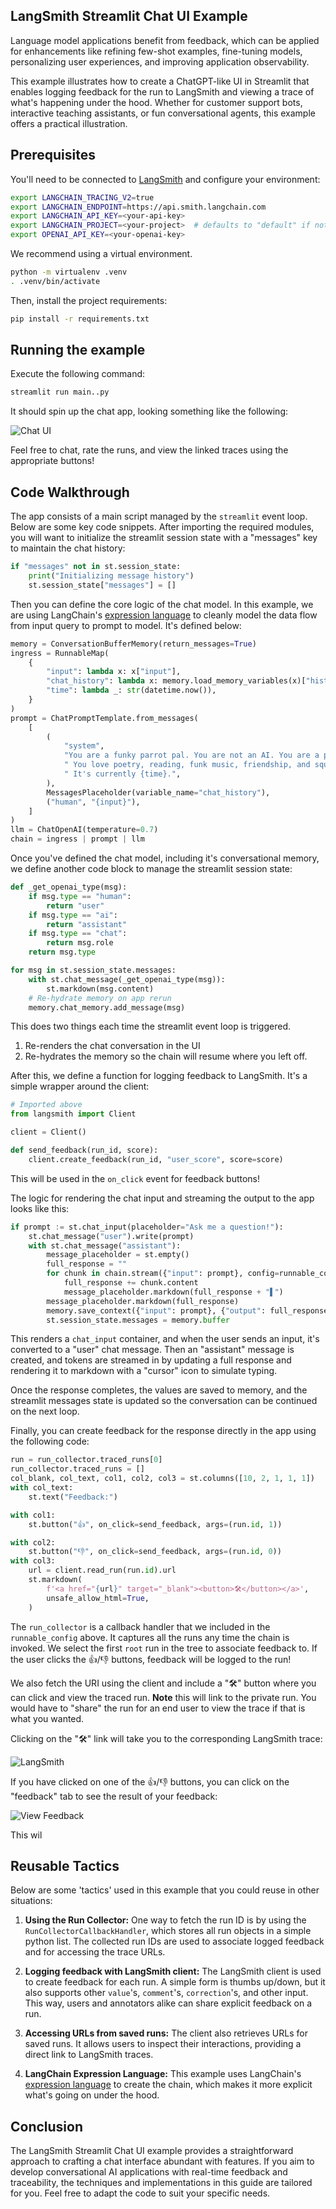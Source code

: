 ## LangSmith Streamlit Chat UI Example

Language model applications benefit from feedback, which can be applied for enhancements like refining few-shot examples, fine-tuning models, personalizing user experiences, and improving application observability.

This example illustrates how to create a ChatGPT-like UI in Streamlit that enables logging feedback for the run to LangSmith and viewing a trace of what's happening under the hood. Whether for customer support bots, interactive teaching assistants, or fun conversational agents, this example offers a practical illustration.

## Prerequisites

You'll need to be connected to [LangSmith](https://smith.langchain.com/) and configure your environment:

```bash
export LANGCHAIN_TRACING_V2=true
export LANGCHAIN_ENDPOINT=https://api.smith.langchain.com
export LANGCHAIN_API_KEY=<your-api-key>
export LANGCHAIN_PROJECT=<your-project>  # defaults to "default" if not specified
export OPENAI_API_KEY=<your-openai-key>
```

We recommend using a virtual environment.

```bash
python -m virtualenv .venv
. .venv/bin/activate
```

Then, install the project requirements:

```bash
pip install -r requirements.txt
```

## Running the example

Execute the following command:

```bash
streamlit run main..py
```

It should spin up the chat app, looking something like the following:

![Chat UI](img/chat_overview.png)

Feel free to chat, rate the runs, and view the linked traces using the appropriate buttons!

## Code Walkthrough

The app consists of a main script managed by the `streamlit` event loop. Below are some key code snippets. After importing the required modules, you will want to initialize the streamlit session state with a "messages" key to maintain the chat history:


```python
if "messages" not in st.session_state:
    print("Initializing message history")
    st.session_state["messages"] = []
```

Then you can define the core logic of the chat model. In this example, we are using LangChain's [expression language](https://python.langchain.com/docs/guides/expression_language/) to cleanly model the data flow from input query to prompt to model. It's defined below:

```python
memory = ConversationBufferMemory(return_messages=True)
ingress = RunnableMap(
    {
        "input": lambda x: x["input"],
        "chat_history": lambda x: memory.load_memory_variables(x)["history"],
        "time": lambda _: str(datetime.now()),
    }
)
prompt = ChatPromptTemplate.from_messages(
    [
        (
            "system",
            "You are a funky parrot pal. You are not an AI. You are a parrot."
            " You love poetry, reading, funk music, friendship, and squawking!"
            " It's currently {time}.",
        ),
        MessagesPlaceholder(variable_name="chat_history"),
        ("human", "{input}"),
    ]
)
llm = ChatOpenAI(temperature=0.7)
chain = ingress | prompt | llm
```

Once you've defined the chat model, including it's conversational memory, we define another code block to manage the streamlit session state:

```python
def _get_openai_type(msg):
    if msg.type == "human":
        return "user"
    if msg.type == "ai":
        return "assistant"
    if msg.type == "chat":
        return msg.role
    return msg.type

for msg in st.session_state.messages:
    with st.chat_message(_get_openai_type(msg)):
        st.markdown(msg.content)
    # Re-hydrate memory on app rerun
    memory.chat_memory.add_message(msg)

```

This does two things each time the streamlit event loop is triggered.
1. Re-renders the chat conversation in the UI 
2. Re-hydrates the memory so the chain will resume where you left off.

After this, we define a function for logging feedback to LangSmith. It's a simple wrapper around the client:

```python
# Imported above
from langsmith import Client

client = Client()

def send_feedback(run_id, score):
    client.create_feedback(run_id, "user_score", score=score)
```

This will be used in the `on_click` event for feedback buttons!

The logic for rendering the chat input and streaming the output to the app looks like this:

```python
if prompt := st.chat_input(placeholder="Ask me a question!"):
    st.chat_message("user").write(prompt)
    with st.chat_message("assistant"):
        message_placeholder = st.empty()
        full_response = ""
        for chunk in chain.stream({"input": prompt}, config=runnable_config):
            full_response += chunk.content
            message_placeholder.markdown(full_response + "▌")
        message_placeholder.markdown(full_response)
        memory.save_context({"input": prompt}, {"output": full_response})
        st.session_state.messages = memory.buffer
```

This renders a `chat_input` container, and when the user sends an input, it's converted to a "user" chat message. Then an "assistant" message is created, and tokens are streamed in by updating a full response and rendering it to markdown with a "cursor" icon to simulate typing.

Once the response completes, the values are saved to memory, and the streamlit messages state is updated so the conversation can be continued on the next loop.

Finally, you can create feedback for the response directly in the app using the following code:

```python
run = run_collector.traced_runs[0]
run_collector.traced_runs = []
col_blank, col_text, col1, col2, col3 = st.columns([10, 2, 1, 1, 1])
with col_text:
    st.text("Feedback:")

with col1:
    st.button("👍", on_click=send_feedback, args=(run.id, 1))

with col2:
    st.button("👎", on_click=send_feedback, args=(run.id, 0))
with col3:
    url = client.read_run(run.id).url
    st.markdown(
        f'<a href="{url}" target="_blank"><button>🛠️</button></a>',
        unsafe_allow_html=True,
    )
```

The `run_collector` is a callback handler that we included in the `runnable_config` above. It captures all the runs any time the chain is invoked. We select the first `root` run in the tree to associate feedback to. If the user clicks the 👍/👎 buttons, feedback will be logged to the run!

We also fetch the URI using the client and include a "🛠️" button where you can click and view the traced run. **Note** this will link to the private run. You would have to "share" the run for an end user to view the trace if that is what you wanted.

Clicking on the "🛠️" link will take you to the corresponding LangSmith trace:

![LangSmith](img/langsmith.png)

If you have clicked on one of the 👍/👎 buttons, you can click on the "feedback" tab to see the result of your feedback:

![View Feedback](img/chat_feedback.png)

This wil
## Reusable Tactics

Below are some 'tactics' used in this example that you could reuse in other situations:

1. **Using the Run Collector:** One way to fetch the run ID is by using the `RunCollectorCallbackHandler`, which stores all run objects in a simple python list. The collected run IDs are used to associate logged feedback and for accessing the trace URLs.

2. **Logging feedback with LangSmith client:** The LangSmith client is used to create feedback for each run. A simple form is thumbs up/down, but it also supports other `value`'s, `comment`'s, `correction`'s, and other input. This way, users and annotators alike can share explicit feedback on a run.

3. **Accessing URLs from saved runs:** The client also retrieves URLs for saved runs. It allows users to inspect their interactions, providing a direct link to LangSmith traces.

4. **LangChain Expression Language:** This example uses LangChain's [expression language](https://python.langchain.com/docs/guides/expression_language/) to create the chain, which makes it more explicit what's going on under the hood.

## Conclusion
The LangSmith Streamlit Chat UI example provides a straightforward approach to crafting a chat interface abundant with features. If you aim to develop conversational AI applications with real-time feedback and traceability, the techniques and implementations in this guide are tailored for you. Feel free to adapt the code to suit your specific needs.